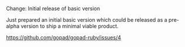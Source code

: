 Change: Initial release of basic version

Just prepared an initial basic version which could be released as a pre-alpha
version to ship a minimal viable product.

https://github.com/gopad/gopad-ruby/issues/4
